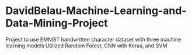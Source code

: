 # DavidBelau-Machine-Learning-and-Data-Mining-Project
Project to use EMNIST handwritten character dataset with three machine learning models
Utilized Random Forest, CNN with Keras, and SVM 
